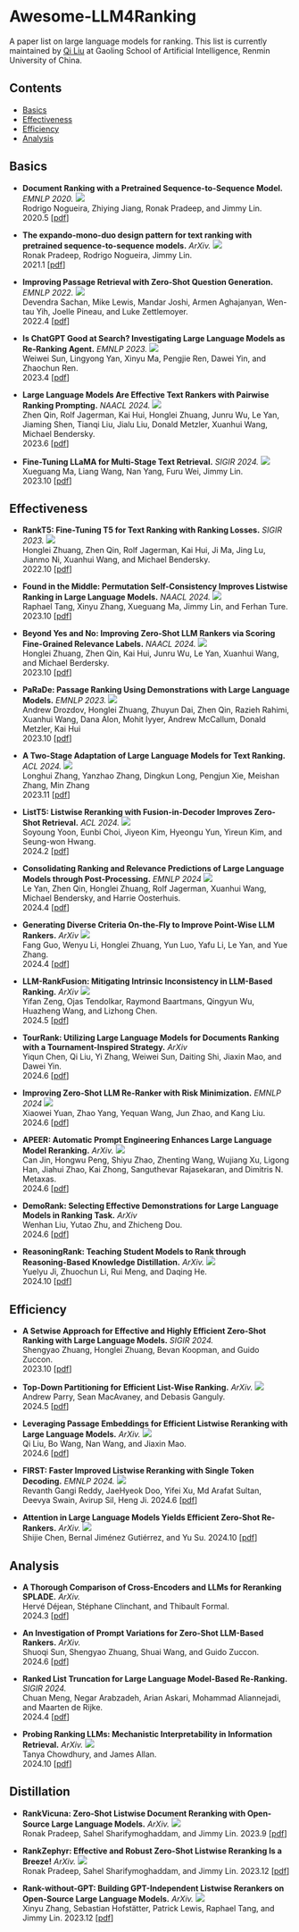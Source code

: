 # Awesome-LLM4Ranking

A paper list on large language models for ranking. This list is currently maintained by [Qi Liu](https://liuqi6777.github.io) at Gaoling School of Artificial Intelligence, Renmin University of China.

## Contents

- [Basics](#basics)
- [Effectiveness](#effectiveness)
- [Efficiency](#efficiency)
- [Analysis](#analysis)

## Basics

- **Document Ranking with a Pretrained Sequence-to-Sequence Model.** *EMNLP 2020.*  ![](https://img.shields.io/badge/pointwise-blue) \
Rodrigo Nogueira, Zhiying Jiang, Ronak Pradeep, and Jimmy Lin. \
2020.5 [[pdf](https://arxiv.org/pdf/2003.06713)]

- **The expando-mono-duo design pattern for text ranking with pretrained sequence-to-sequence models.** *ArXiv.*  ![](https://img.shields.io/badge/pairwise-blue) \
Ronak Pradeep, Rodrigo Nogueira, Jimmy Lin. \
2021.1 [[pdf](https://arxiv.org/pdf/2101.05667)]

- **Improving Passage Retrieval with Zero-Shot Question Generation.** *EMNLP 2022.*  ![](https://img.shields.io/badge/pointwise-blue) \
Devendra Sachan, Mike Lewis, Mandar Joshi, Armen Aghajanyan, Wen-tau Yih, Joelle Pineau, and Luke Zettlemoyer. \
2022.4 [[pdf](https://arxiv.org/pdf/2204.07496)]

- **Is ChatGPT Good at Search? Investigating Large Language Models as Re-Ranking Agent.** *EMNLP 2023.*  ![](https://img.shields.io/badge/listwise-blue) \
Weiwei Sun, Lingyong Yan, Xinyu Ma, Pengjie Ren, Dawei Yin, and Zhaochun Ren. \
2023.4 [[pdf](http://arxiv.org/pdf/2304.09542)]

- **Large Language Models Are Effective Text Rankers with Pairwise Ranking Prompting.** *NAACL 2024.*  ![](https://img.shields.io/badge/pairwise-blue) \
Zhen Qin, Rolf Jagerman, Kai Hui, Honglei Zhuang, Junru Wu, Le Yan, Jiaming Shen, Tianqi Liu, Jialu Liu, Donald Metzler, Xuanhui Wang, Michael Bendersky. \
2023.6 [[pdf](https://arxiv.org/abs/2306.17563)]

- **Fine-Tuning LLaMA for Multi-Stage Text Retrieval.** *SIGIR 2024.* ![](https://img.shields.io/badge/pointwise-blue) \
Xueguang Ma, Liang Wang, Nan Yang, Furu Wei, Jimmy Lin. \
2023.10 [[pdf](https://arxiv.org/pdf/2310.08319)]

## Effectiveness

- **RankT5: Fine-Tuning T5 for Text Ranking with Ranking Losses.** *SIGIR 2023.* ![](https://img.shields.io/badge/pointwise-blue) \
Honglei Zhuang, Zhen Qin, Rolf Jagerman, Kai Hui, Ji Ma, Jing Lu, Jianmo Ni, Xuanhui Wang, and Michael Bendersky. \
2022.10 [[pdf](https://arxiv.org/pdf/2210.10634)]

- **Found in the Middle: Permutation Self-Consistency Improves Listwise Ranking in Large Language Models.** *NAACL 2024.* ![](https://img.shields.io/badge/listwise-blue) \
Raphael Tang, Xinyu Zhang, Xueguang Ma, Jimmy Lin, and Ferhan Ture. \
2023.10 [[pdf](http://arxiv.org/pdf/2310.07712)]

- **Beyond Yes and No: Improving Zero-Shot LLM Rankers via Scoring Fine-Grained Relevance Labels.** *NAACL 2024.* ![](https://img.shields.io/badge/pointwise-blue) \
Honglei Zhuang, Zhen Qin, Kai Hui, Junru Wu, Le Yan, Xuanhui Wang, and Michael Berdersky. \
2023.10 [[pdf](http://arxiv.org/pdf/2310.14122)]

- **PaRaDe: Passage Ranking Using Demonstrations with Large Language Models.** *EMNLP 2023.* ![](https://img.shields.io/badge/pointwise-blue) \
Andrew Drozdov, Honglei Zhuang, Zhuyun Dai, Zhen Qin, Razieh Rahimi, Xuanhui Wang, Dana Alon, Mohit Iyyer, Andrew McCallum, Donald Metzler, Kai Hui \
2023.10 [[pdf](https://arxiv.org/pdf/2310.14408)]

- **A Two-Stage Adaptation of Large Language Models for Text Ranking.** *ACL 2024.* ![](https://img.shields.io/badge/pointwise-blue) \
Longhui Zhang, Yanzhao Zhang, Dingkun Long, Pengjun Xie, Meishan Zhang, Min Zhang \
2023.11 [[pdf](http://arxiv.org/pdf/2311.16720)]

- **ListT5: Listwise Reranking with Fusion-in-Decoder Improves Zero-Shot Retrieval.** *ACL 2024.* ![](https://img.shields.io/badge/listwise-blue) \
Soyoung Yoon, Eunbi Choi, Jiyeon Kim, Hyeongu Yun, Yireun Kim, and Seung-won Hwang. \
2024.2 [[pdf](https://arXiv.org/pdf/2402.15838)]

- **Consolidating Ranking and Relevance Predictions of Large Language Models through Post-Processing.** *EMNLP 2024* ![](https://img.shields.io/badge/pairwise-blue) \
Le Yan, Zhen Qin, Honglei Zhuang, Rolf Jagerman, Xuanhui Wang, Michael Bendersky, and Harrie Oosterhuis. \
2024.4 [[pdf](http://arxiv.org/pdf/2404.11791)]

- **Generating Diverse Criteria On-the-Fly to Improve Point-Wise LLM Rankers.** *ArXiv* ![](https://img.shields.io/badge/pointwise-blue) \
Fang Guo, Wenyu Li, Honglei Zhuang, Yun Luo, Yafu Li, Le Yan, and Yue Zhang. \
2024.4 [[pdf](http://arxiv.org/pdf/2404.11960)]

- **LLM-RankFusion: Mitigating Intrinsic Inconsistency in LLM-Based Ranking.** *ArXiv* ![](https://img.shields.io/badge/pairwise-blue) \
Yifan Zeng, Ojas Tendolkar, Raymond Baartmans, Qingyun Wu, Huazheng Wang, and Lizhong Chen. \
2024.5 [[pdf](http://arxiv.org/pdf/2406.00231)]

- **TourRank: Utilizing Large Language Models for Documents Ranking with a Tournament-Inspired Strategy.**  *ArXiv* \
Yiqun Chen, Qi Liu, Yi Zhang, Weiwei Sun, Daiting Shi, Jiaxin Mao, and Dawei Yin. \
2024.6 [[pdf](http://arxiv.org/pdf/2406.11678)]

- **Improving Zero-Shot LLM Re-Ranker with Risk Minimization.** *EMNLP 2024* ![](https://img.shields.io/badge/pointwise-blue) \
Xiaowei Yuan, Zhao Yang, Yequan Wang, Jun Zhao, and Kang Liu. \
2024.6 [[pdf](http://arxiv.org/abs/2406.13331)]

- **APEER: Automatic Prompt Engineering Enhances Large Language Model Reranking.** *ArXiv.*  ![](https://img.shields.io/badge/listwise-blue) \
Can Jin, Hongwu Peng, Shiyu Zhao, Zhenting Wang, Wujiang Xu, Ligong Han, Jiahui Zhao, Kai Zhong, Sanguthevar Rajasekaran, and Dimitris N. Metaxas. \
2024.6 [[pdf](http://arxiv.org/pdf/2406.14449)]

- **DemoRank: Selecting Effective Demonstrations for Large Language Models in Ranking Task.** *ArXiv* \
Wenhan Liu, Yutao Zhu, and Zhicheng Dou. \
2024.6 [[pdf](http://arxiv.org/pdf/2406.16332)]

- **ReasoningRank: Teaching Student Models to Rank through Reasoning-Based Knowledge Distillation.** *ArXiv.*  ![](https://img.shields.io/badge/listwise-blue) \
Yuelyu Ji, Zhuochun Li, Rui Meng, and Daqing He. \
2024.10 [[pdf](http://arxiv.org/pdf/2410.05168)]

## Efficiency

- **A Setwise Approach for Effective and Highly Efficient Zero-Shot Ranking with Large Language Models.**  *SIGIR 2024.* \
Shengyao Zhuang, Honglei Zhuang, Bevan Koopman, and Guido Zuccon. \
2023.10 [[pdf](http://arxiv.org/pdf/2310.09497)]

- **Top-Down Partitioning for Efficient List-Wise Ranking.** *ArXiv.*  ![](https://img.shields.io/badge/listwise-blue) \
Andrew Parry, Sean MacAvaney, and Debasis Ganguly. \
2024.5 [[pdf](http://arxiv.org/pdf/2405.14589)]

- **Leveraging Passage Embeddings for Efficient Listwise Reranking with Large Language Models.** *ArXiv.* ![](https://img.shields.io/badge/listwise-blue) \
Qi Liu, Bo Wang, Nan Wang, and Jiaxin Mao. \
2024.6 [[pdf](http://arxiv.org/pdf/2406.14848)]

- **FIRST: Faster Improved Listwise Reranking with Single Token Decoding.** *EMNLP 2024.* ![](https://img.shields.io/badge/listwise-blue) \
Revanth Gangi Reddy, JaeHyeok Doo, Yifei Xu, Md Arafat Sultan, Deevya Swain, Avirup Sil, Heng Ji.
2024.6 [[pdf](http://arxiv.org/pdf/2406.15657)]

- **Attention in Large Language Models Yields Efficient Zero-Shot Re-Rankers.** *ArXiv.* ![](https://img.shields.io/badge/listwise-blue) \
Shijie Chen, Bernal Jiménez Gutiérrez, and Yu Su.
2024.10 [[pdf](http://arxiv.org/pdf/2410.02642)]

## Analysis

- **A Thorough Comparison of Cross-Encoders and LLMs for Reranking SPLADE.** *ArXiv.* \
Hervé Déjean, Stéphane Clinchant, and Thibault Formal. \
2024.3 [[pdf](http://arxiv.org/pdf/2403.10407)]

- **An Investigation of Prompt Variations for Zero-Shot LLM-Based Rankers.** *ArXiv.* \
Shuoqi Sun, Shengyao Zhuang, Shuai Wang, and Guido Zuccon. \
2024.6 [[pdf](http://arxiv.org/pdf/2406.14117)]

- **Ranked List Truncation for Large Language Model-Based Re-Ranking.** *SIGIR 2024.* \
Chuan Meng, Negar Arabzadeh, Arian Askari, Mohammad Aliannejadi, and Maarten de Rijke. \
2024.4 [[pdf](https://doi.org/10.1145/3626772.3657864)]

- **Probing Ranking LLMs: Mechanistic Interpretability in Information Retrieval.** *ArXiv.* ![](https://img.shields.io/badge/pointwise-blue) \
Tanya Chowdhury, and James Allan. \
2024.10 [[pdf](http://arxiv.org/pdf/2410.18527)]

## Distillation

- **RankVicuna: Zero-Shot Listwise Document Reranking with Open-Source Large Language Models.** *ArXiv.* ![](https://img.shields.io/badge/listwise-blue) \
Ronak Pradeep, Sahel Sharifymoghaddam, and Jimmy Lin.
2023.9 [[pdf](http://arxiv.org/pdf/2309.15088)]

- **RankZephyr: Effective and Robust Zero-Shot Listwise Reranking Is a Breeze!** *ArXiv.* ![](https://img.shields.io/badge/listwise-blue) \
Ronak Pradeep, Sahel Sharifymoghaddam, and Jimmy Lin.
2023.12 [[pdf](http://arxiv.org/pdf/2312.02724)]

- **Rank-without-GPT: Building GPT-Independent Listwise Rerankers on Open-Source Large Language Models.** *ArXiv.* ![](https://img.shields.io/badge/listwise-blue) \
Xinyu Zhang, Sebastian Hofstätter, Patrick Lewis, Raphael Tang, and Jimmy Lin.
2023.12 [[pdf](http://arxiv.org/pdf/2312.02969)]



<!-- 


-->


